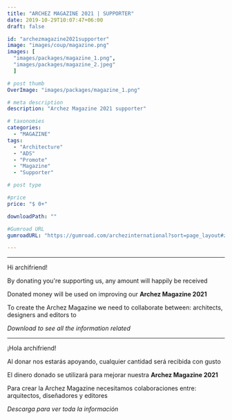 ```yaml
---
title: "ARCHEZ MAGAZINE 2021 | SUPPORTER"
date: 2019-10-29T10:07:47+06:00
draft: false

id: "archezmagazine2021supporter"
image: "images/coup/magazine.png"
images: [
  "images/packages/magazine_1.png",
  "images/packages/magazine_2.jpeg"
  ]

# post thumb
OverImage: "images/packages/magazine_1.png"

# meta description
description: "Archez Magazine 2021 supporter"

# taxonomies
categories:
  - "MAGAZINE"
tags:
  - "Architecture"
  - "ADS"
  - "Promote"
  - "Magazine"
  - "Supporter"

# post type

#price
price: "$ 0+"

downloadPath: ""

#Gumroad URL
gumroadURL: "https://gumroad.com/archezinternational?sort=page_layout#zYrbb"

---
```


___

Hi archifriend!

By donating you're supporting us, any amount will happily be received

Donated money will be used on improving our **Archez Magazine 2021**

To create the Archez Magazine we need to collaborate between: architects, designers and editors to

*Download to see all the information related*

_____

¡Hola archifriend!

Al donar nos estarás apoyando, cualquier cantidad será recibida con gusto

El dinero donado se utilizará para mejorar nuestra **Archez Magazine 2021**

Para crear la Archez Magazine necesitamos colaboraciones entre: arquitectos, diseñadores y editores

*Descarga para ver toda la información*